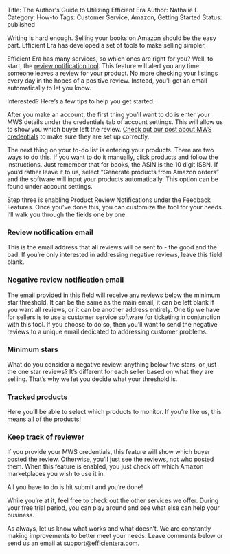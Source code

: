 Title: The Author's Guide to Utilizing Efficient Era
Author: Nathalie L
Category: How-to
Tags: Customer Service, Amazon, Getting Started
Status: published

Writing is hard enough. Selling your books on Amazon should be the easy part. Efficient Era has developed a set of tools to make selling simpler.

Efficient Era has many services, so which ones are right for you? Well, to start, the [review notification tool](https://efficientera.com/pages/feedback/review-notifications.html). This feature will alert you any time someone leaves a review for your product. No more checking your listings every day in the hopes of a positive review. Instead, you’ll get an email automatically to let you know.

Interested? Here’s a few tips to help you get started.

After you make an account, the first thing you’ll want to do is enter your MWS details under the credentials tab of account settings. This will allow us to show you which buyer left the review. [Check out our post about MWS credentials](Registering-your-Amazon-Account-with-MWS.html) to make sure they are set up correctly.

The next thing on your to-do list is entering your products. There are two ways to do this. If you want to do it manually, click products and follow the instructions. Just remember that for books, the ASIN is the 10 digit ISBN. If you’d rather leave it to us, select “Generate products from Amazon orders” and the software will input your products automatically. This option can be found under account settings.

Step three is enabling Product Review Notifications under the Feedback Features. Once you’ve done this, you can customize the tool for your needs. I’ll walk you through the fields one by one.

### Review notification email

This is the email address that all reviews will be sent to - the good and the bad. If you’re only interested in addressing negative reviews, leave this field blank. 

### Negative review notification email

The email provided in this field will receive any reviews below the minimum star threshold. It can be the same as the main email, it can be left blank if you want all reviews, or it can be another address entirely. One tip we have for sellers is to use a customer service software for ticketing in conjunction with this tool. If you choose to do so, then you’ll want to send the negative reviews to a unique email dedicated to addressing customer problems.

### Minimum stars

What do you consider a negative review: anything below five stars, or just the one star reviews? It’s different for each seller based on what they are selling. That’s why we let you decide what your threshold is. 

### Tracked products

Here you’ll be able to select which products to monitor. If you’re like us, this means all of the products!

### Keep track of reviewer

If you provide your MWS credentials, this feature will show which buyer posted the review. Otherwise, you’ll just see the reviews, not who posted them. When this feature is enabled, you just check off which Amazon marketplaces you wish to use it in.

All you have to do is hit submit and you’re done!

While you’re at it, feel free to check out the other services we offer. During your free trial period, you can play around and see what else can help your business.

As always, let us know what works and what doesn’t. We are constantly making improvements to better meet your needs. Leave comments below or send us an email at [support@efficientera.com](mailto:support@efficientera.com).
